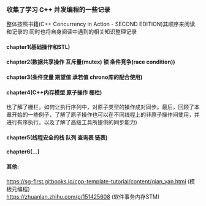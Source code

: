 ### 收集了学习 C++ 并发编程的一些记录
整体按照书籍(C++ Concurrency in Action - SECOND EDITION)其顺序来阅读和记录的
同时也将自身阅读中遇到的相关知识整理记录

#### chapter1(基础操作和STL)
#### chapter2(数据共享操作 互斥量(mutex) 锁 条件竞争(race condition))
#### chapter3(条件变量 期望值 承若值 chrono库的配合使用)
#### chapter4(C++内存模型 原子操作 栅栏)

也了解了栅栏，如何让执行序列中，对原子类型的操作成对同步。最后，回顾了本章开始的一些例子，了解了原子操作也可以在不同线程上的非原子操作间使用，并进行有序执行。以及了解了高级工具所提供的同步能力)
#### chapter5(线程安全的栈 队列 查询表 链表)
#### chapter6(...)

#### 其他:
https://sg-first.gitbooks.io/cpp-template-tutorial/content/qian_yan.html  (模板元编程)  
https://zhuanlan.zhihu.com/p/151425608 (软件事务内存STM)  
